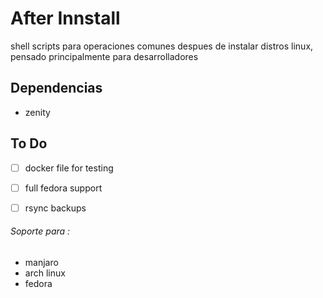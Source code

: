 # After Innstall

shell scripts para operaciones comunes despues de instalar distros linux, pensado principalmente para desarrolladores

## Dependencias

* zenity


## To Do

- [ ] docker file for testing
- [ ] full fedora support
- [ ] rsync backups


###### Soporte para :

* manjaro
* arch linux
* fedora
